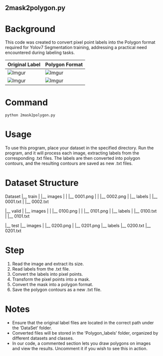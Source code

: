 2mask2polygon.py
---
# Background

This code was created to convert pixel point labels into the Polygon format required for Yolov7 Segmentation training, addressing a practical need encountered during labeling tasks.
<!-- 
<div style="display: flex; justify-content: space-around;">
    <div style="text-align: center;">
        <h2>Original Label</h2>
        <img src="https://hackmd.io/_uploads/BJMmL4qFp.png" alt="Image 1" width="350" />
    </div>
    <div style="text-align: center;">
        <h2>Polygon Format</h2>
        <img src="https://hackmd.io/_uploads/BkJ48NqKa.jpg" alt="Image 2" width="350" />
    </div>
</div>

<div style="display: flex; justify-content: space-around;">
    <div style="text-align: center;">
        <img src="https://hackmd.io/_uploads/SJk2K49ta.png" alt="Image 1" width="350" />
    </div>
    <div style="text-align: center;">
        <img src="https://hackmd.io/_uploads/S1w3tE9tp.png" alt="Image 2" width="350" />
    </div>
</div>
-->

| Original Label | Polygon Format|
| -------- | -------- | 
|![Imgur](https://i.imgur.com/g7cWB2U.png)|![Imgur](https://i.imgur.com/JDuNZX1.jpg)|
|![Imgur](https://i.imgur.com/N5vErTL.png)|![Imgur](https://i.imgur.com/aqeB8Ay.png)|


# Command
```
python 2mask2polygon.py
```
# Usage
To use this program, place your dataset in the specified directory. 
Run the program, and it will process each image, extracting labels from the corresponding .txt files. The labels are then converted into polygon contours, and the resulting contours are saved as new .txt files.
# Dataset Structure

Dataset
|__ train
|   |__ images
|   |   |__ 0001.png
|   |   |__ 0002.png
|   |__ labels
|       |__ 0001.txt
|       |__ 0002.txt

|__ valid
|   |__ images
|   |   |__ 0100.png
|   |   |__ 0101.png
|   |__ labels
|       |__ 0100.txt
|       |__ 0101.txt

|__ test
    |__ images
    |   |__ 0200.png
    |   |__ 0201.png
    |__ labels
        |__ 0200.txt
        |__ 0201.txt
        
# Step
1. Read the image and extract its size.
2. Read labels from the .txt file.
3. Convert the labels into pixel points.
4. Transform the pixel points into a mask.
5. Convert the mask into a polygon format.
6. Save the polygon contours as a new .txt file.

# Notes
* Ensure that the original label files are located in the correct path under the ‘DataSet’ folder.
* Converted files will be stored in the ‘Polygon_labels’ folder, organized by different datasets and classes.
* In our code, a commented section lets you draw polygons on images and view the results. Uncomment it if you wish to see this in action.

